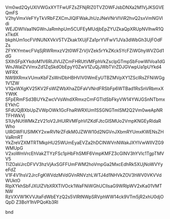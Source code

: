 Vm0wd2QyUXlVWGxXYTFwUFZsZFNjRlZ0TVZOWFJsbDNXa2M1VjJKSGVEQmFS
V2hyVmxVeFYyTkVRbFZXCmJIQlFWakJhUzJNeVNrVlViR2hvQ2sxVmNGVldi
WEJDWlVaa1NGWnJaRmhpUm5CUFEyMUdjbEpZYUZkaQpXRUpNVlhwR1QxTkdX
bkphUm1ocFVtNUNXVkV5TVZkak1XUjFZa1prYVFwV1JVa3dWbGh3UjFOdFZs
ZFYKYmtwcFVqSjRWRmxzV2t0WFZrVjVZek5rYkZKck5YcFZiWGhyWVZGd1dG
SXlhSFpXYkdoM1V6RlJlVlJZCmFHRUtVMFphVkZsclpGTmpSbFowWlVoa1dG
WnJWalZVVmxZd1ZqSkdObEpyY0ZwV1ZuQjJWbTVrZDJGVwpUa1pUYkd4WFRX
NW9XRmxVUmxKbFZsWnlDbHBHVlV0WmEyUTBZMVpXY1ZSclRsZFNiWGg1V1ZW
V1QxWXgKV25KV2FsWlZWbXhaZDFaVVNrdFRSbFp6WTBad1RsSnVRbmxXYWtK
SFpERmFSd3BUYkZwcVVsWndXRmxzCmFGTldSbFkyVW14YWJGSnNTbmxEYkhC
SFdUQjBXbUpZVWpOWk1GcFhaRWRXUm1SSGNGTmlSM2Q2Vm0weApNRTFHWkVj
S1UyNUtWMkZzV21oV2JHUlRVMFphVlZKdFJtcGlSMUo2VmpKNGEyRldaRWho
UlRGWFlUSlMKY2xwRVNrZFdkM0JZWW10d2NGVnJXbmRYUmxKWENsZHVaRmRT
YkZreVZXMTRTMkpHU25WUmEyaEVZa2hDClNWVnNWakJXYlVwWllVZG9WMUpG
V2xoWmVrcEhVakZTYzFSc1pHbFhSMlF6VmpKMFZ3cGlNV3hYVlc1TgpTMVV5
TlZOaVJrcDFVV3hzVjAxSGFFUmFWM2hoVmpGa2MxcEdhRk5XUjNoWVYyeFdZ
V1F4V1hsV2JrcFgKWVdzMVdGVnRNVzhLWTJ4d1NHVkZOV3hWV0VKVVdWUktO
RlpXYkhSbFJXUlZVbXRXTlVOck1WaFNiWGhUCllsaG9WRlpWV2xKa01VMTNW
RzVXVW1KVVJtaFdWbEYzQ2s5VlRtNWpSRVphWW14ck9VTm5jR2xhU0djOQpD
Z3BoY1hVPQoKb3Rl

bnd